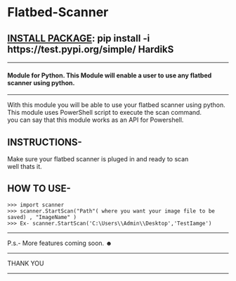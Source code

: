 # Flatbed-Scanner

## [INSTALL PACKAGE](https://test.pypi.org/project/HardikS/): pip install -i https&#58;//<i></i>test.pypi.org/simple/ HardikS 


---------------------------------------------------------------------------------------------------
   #### Module for Python. This Module will enable a user to use any flatbed scanner using python.

---------------------------------------------------------------------------------------------------


With this module you will be able to use your flatbed scanner using python.                       
This module uses PowerShell script to execute the scan command.                          
you can say that this module works as an API for Powershell.                


## INSTRUCTIONS-

Make sure your flatbed scanner is pluged in and ready to scan                                                  
well thats it.


## HOW TO USE-
    ‎>>> import scanner                                                   
    ‎>>> scanner.StartScan("Path"( where you want your image file to be saved) , "ImageName" )                     
    ‎>>> Ex- scanner.StartScan('C:\Users\\Admin\\Desktop','TestIamge')                



---------------------------------------------------------------------------------------------------

P.s.- More features coming soon. ☻

---------------------------------------------------------------------------------------------------


 THANK YOU

---------------------------------------------------------------------------------------------------

